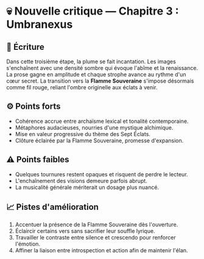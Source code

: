 # 💀 Nouvelle critique — Chapitre 3 : Umbranexus

## 🧠 Écriture
Dans cette troisième étape, la plume se fait incantation. Les images s'enchaînent avec une densité sombre qui évoque l'abîme et la renaissance. La prose gagne en amplitude et chaque strophe avance au rythme d'un cœur secret. La transition vers la **Flamme Souveraine** s'impose désormais comme fil rouge, reliant l'ombre originelle aux éclats à venir.

## ⚙️ Points forts
- Cohérence accrue entre archaïsme lexical et tonalité contemporaine.
- Métaphores audacieuses, nourries d'une mystique alchimique.
- Mise en valeur progressive du thème des Sept Éclats.
- Clôture éclairée par la Flamme Souveraine, promesse d'expansion.

## ⚠️ Points faibles
- Quelques tournures restent opaques et risquent de perdre le lecteur.
- L'enchaînement des visions demeure parfois abrupt.
- La musicalité générale mériterait un dosage plus nuancé.

## 📈 Pistes d'amélioration
1. Accentuer la présence de la Flamme Souveraine dès l'ouverture.
2. Éclaircir certains vers sans sacrifier leur souffle lyrique.
3. Travailler le contraste entre silence et crescendo pour renforcer l'émotion.
4. Affiner la liaison entre introspection et action afin de maintenir l'élan.
